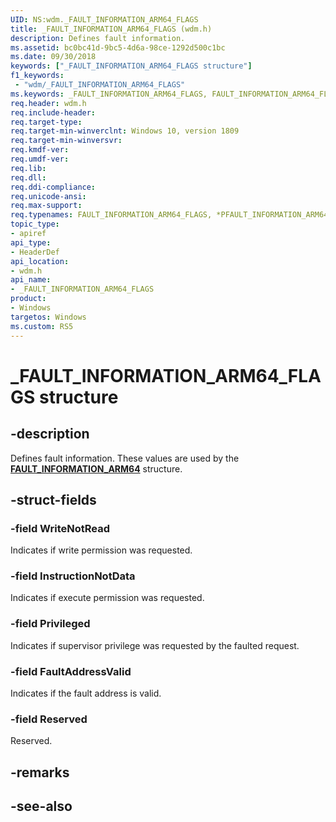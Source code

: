 ```yaml
---
UID: NS:wdm._FAULT_INFORMATION_ARM64_FLAGS
title: _FAULT_INFORMATION_ARM64_FLAGS (wdm.h)
description: Defines fault information.
ms.assetid: bc0bc41d-9bc5-4d6a-98ce-1292d500c1bc
ms.date: 09/30/2018
keywords: ["_FAULT_INFORMATION_ARM64_FLAGS structure"]
f1_keywords:
 - "wdm/_FAULT_INFORMATION_ARM64_FLAGS"
ms.keywords: _FAULT_INFORMATION_ARM64_FLAGS, FAULT_INFORMATION_ARM64_FLAGS, *PFAULT_INFORMATION_ARM64_FLAGS, 
req.header: wdm.h
req.include-header:
req.target-type:
req.target-min-winverclnt: Windows 10, version 1809
req.target-min-winversvr:
req.kmdf-ver:
req.umdf-ver:
req.lib:
req.dll:
req.ddi-compliance:
req.unicode-ansi:
req.max-support:
req.typenames: FAULT_INFORMATION_ARM64_FLAGS, *PFAULT_INFORMATION_ARM64_FLAGS
topic_type: 
- apiref
api_type: 
- HeaderDef
api_location: 
- wdm.h
api_name: 
- _FAULT_INFORMATION_ARM64_FLAGS
product:
- Windows
targetos: Windows
ms.custom: RS5
---
```


# _FAULT_INFORMATION_ARM64_FLAGS structure

## -description
Defines fault information. These values are used by the [**FAULT_INFORMATION_ARM64**](ns-wdm-_fault_information_arm64.md) structure.

## -struct-fields

### -field WriteNotRead
Indicates if write permission was requested.
 
### -field InstructionNotData
Indicates if execute permission was requested.
 
### -field Privileged
Indicates if supervisor privilege was requested by the faulted request.
 
### -field FaultAddressValid
Indicates if the fault address is valid.
 
### -field Reserved
Reserved. 

## -remarks

## -see-also
